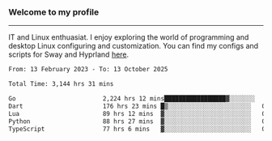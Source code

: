### Welcome to my profile

---

IT and Linux enthuasiat. I enjoy exploring the world of programming and desktop Linux configuring and customization. You can find my configs and scripts for Sway and Hyprland [here](https://github.com/uroborosq/mess-of-linux-configurations).

<!-- <div display="block">
 	<img align="left" width="48%" alt="isocalendar" src=".github/metrics/isocalendar_metrics.svg" />
	<img align="center" width="48%" alt="contributions" src=".github/metrics/contributions_metrics.svg" />
	<img align="center" alt="languages" src=".github/metrics/languages_metrics.svg" />
</div> -->

<!-- ![](https://komarev.com/ghpvc/?username=uroborosq&color=success&style=flat-square) -->
<!-- [](https://img.shields.io/github/last-commit/uroborosq/uroborosq?label=Profile%20updated&style=flat-square) -->

<!--START_SECTION:waka-->

```txt
From: 13 February 2023 - To: 13 October 2025

Total Time: 3,144 hrs 31 mins

Go                        2,224 hrs 12 mins█████████████████▓░░░░░░░   70.16 %
Dart                      176 hrs 23 mins █▒░░░░░░░░░░░░░░░░░░░░░░░   05.56 %
Lua                       89 hrs 12 mins  ▓░░░░░░░░░░░░░░░░░░░░░░░░   02.81 %
Python                    88 hrs 27 mins  ▓░░░░░░░░░░░░░░░░░░░░░░░░   02.79 %
TypeScript                77 hrs 6 mins   ▓░░░░░░░░░░░░░░░░░░░░░░░░   02.43 %
```

<!--END_SECTION:waka-->
